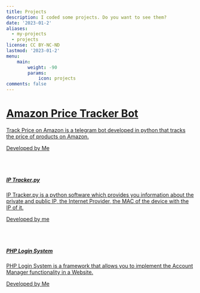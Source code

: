 ```yaml
---
title: Projects
description: I coded some projects. Do you want to see them?
date: '2023-01-2'
aliases:
  - my-projects
  - projects
license: CC BY-NC-ND
lastmod: '2023-01-2'
menu:
    main: 
        weight: -90
        params:
            icon: projects
comments: false
---
```


<link rel="stylesheet" href="https://cdnjs.cloudflare.com/ajax/libs/font-awesome/6.0.0/css/all.min.css" />
<link rel="stylesheet" href="https://fonts.googleapis.com/css2?family=Inter:wght@300;400;500;600;700&display=swap" />
<link rel="stylesheet" href="https://cdn.jsdelivr.net/npm/tw-elements/dist/css/index.min.css" />
<script src="https://cdn.tailwindcss.com"></script>
<script>
  tailwind.config = {
    theme: {
      extend: {
        fontFamily: {
          sans: ['Inter', 'sans-serif'],
        },
      }
    }
  }
</script>
 <a href="https://github.com/GiovsTech/Track-Bot-Price-on-Amazon">
<div class="flex justify-center">
  <div class="flex flex-col md:flex-row md:max-w-xl rounded-lg bg-white shadow-lg">
    <div class="p-6 flex flex-col justify-start">
      <h1 class="text-gray-900 text-xl font-medium mb-2">Amazon Price Tracker Bot</h1>
      <p class="text-gray-700 text-base mb-4">
    Track Price on Amazon is a telegram bot developed in python that tracks the price of products on Amazon.
      </p>
      <p class="text-gray-600 text-xs">Developed by Me</p>
    </div>
  </div>
</div></a>

<br>
<br>

<a href="https://github.com/GiovsTech/IP-Tracker.py">
<div class="flex justify-center">
  <div class="flex flex-col md:flex-row md:max-w-xl rounded-lg bg-white shadow-lg">
    <div class="p-6 flex flex-col justify-start">
      <h5 class="text-gray-900 text-xl font-medium mb-2">IP Tracker.py</h5>
      <p class="text-gray-700 text-base mb-4">
        IP Tracker.py is a python software which provides you information about the private and public IP, the Internet Provider, the MAC of the device with the IP of it.
      </p>
      <p class="text-gray-600 text-xs">Developed by me</p>
    </div>
  </div>
</div>
</a>
<br>
<br>
 <a href="https://github.com/GiovsTech/PHP-Login-System">
<div class="flex justify-center">
  <div class="flex flex-col md:flex-row md:max-w-xl rounded-lg bg-white shadow-lg">
    <div class="p-6 flex flex-col justify-start">
      <h5 class="text-gray-900 text-xl font-medium mb-2">PHP Login System</h5>
      <p class="text-gray-700 text-base mb-4">
      PHP Login System is a framework that allows you to implement the Account Manager functionality in a Website.
      </p>
      <p class="text-gray-600 text-xs">Developed by Me</p>
    </div>
  </div>
</div>
</a>
